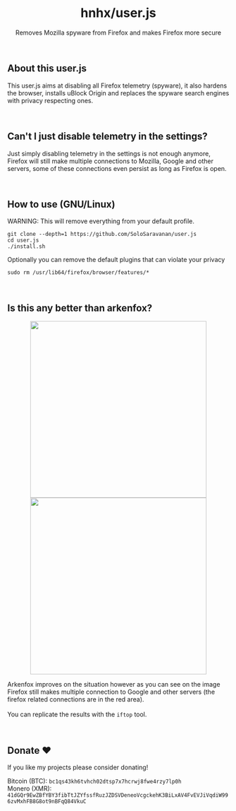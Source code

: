 <h1 align="center">hnhx/user.js</h1>
<p align="center">Removes Mozilla spyware from Firefox and makes Firefox more secure</p>

<br>

## About this user.js

This user.js aims at disabling all Firefox telemetry (spyware), it also hardens the browser, installs uBlock Origin and replaces the spyware search engines with privacy respecting ones.

<br>

## Can't I just disable telemetry in the settings?

Just simply disabling telemetry in the settings is not enough anymore, Firefox will still make multiple connections to Mozilla, Google and other servers, some of these connections even persist as long as Firefox is open.

<br>

## How to use (GNU/Linux)

WARNING: This will remove everything from your default profile.

```
git clone --depth=1 https://github.com/SoloSaravanan/user.js
cd user.js
./install.sh
```

Optionally you can remove the default plugins that can violate your privacy

```
sudo rm /usr/lib64/firefox/browser/features/*
```

<br>

## Is this any better than arkenfox?

<p align="center">
  <img src="./screenshot.png" width="400">
  <img src="./screenshot_arkenfox.png" width="400">
</p>

Arkenfox improves on the situation however as you can see on the image Firefox still makes multiple connection to Google and other servers (the firefox related connections are in the red area).
<br><br>
You can replicate the results with the `iftop` tool.

<br>

## Donate ❤️

If you like my projects please consider donating!

Bitcoin (BTC): `bc1qs43kh6tvhch02dtsp7x7hcrwj8fwe4rzy7lp0h`
<br>
Monero (XMR): `41dGQr9EwZBfYBY3fibTtJZYfssfRuzJZDSVDeneoVcgckehK3BiLxAV4FvEVJiVqdiW996zvMxhFB8G8ot9nBFqQ84VkuC`
